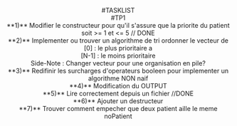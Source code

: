 <p align="center">
   #TASKLIST
</br>
   #TP1
</br>
   **1)** Modifier le constructeur pour qu'il s'assure que la priorite du patient soit >= 1 et <= 5 // DONE
</br>
   **2)** Implementer ou trouver un algorithme de tri ordonner le vecteur de
</br>
     [0] : le plus prioritaire a
</br>
     [N-1] : le moins prioritaire
</br>
     Side-Note : Changer vecteur pour une organisation en pile?
</br>
   **3)** Redifinir les surcharges d'operateurs booleen pour implementer un algorithme NON naif
</br>
   **4)** Modification du OUTPUT
</br>
   **5)** Lire correctement depuis un fichier //DONE
</br>
   **6)** Ajouter un destructeur
</br>
   **7)** Trouver comment empecher que deux patient aille le meme noPatient
   </br>
</p>